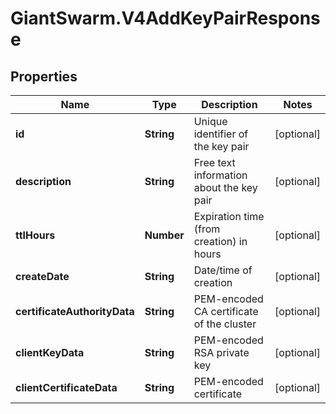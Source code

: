 # GiantSwarm.V4AddKeyPairResponse

## Properties
Name | Type | Description | Notes
------------ | ------------- | ------------- | -------------
**id** | **String** | Unique identifier of the key pair | [optional] 
**description** | **String** | Free text information about the key pair | [optional] 
**ttlHours** | **Number** | Expiration time (from creation) in hours | [optional] 
**createDate** | **String** | Date/time of creation | [optional] 
**certificateAuthorityData** | **String** | PEM-encoded CA certificate of the cluster | [optional] 
**clientKeyData** | **String** | PEM-encoded RSA private key | [optional] 
**clientCertificateData** | **String** | PEM-encoded certificate | [optional] 


